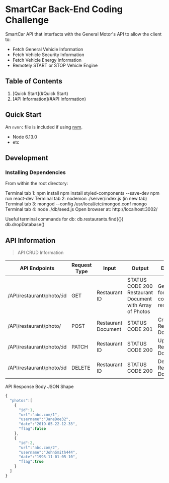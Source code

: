 # SmartCar Back-End Coding Challenge

SmartCar API that interfacts with the General Motor's API to allow the client to:
  - Fetch General Vehicle Information
  - Fetch Vehicle Security Information
  - Fetch Vehicle Energy Information
  - Remotely START or STOP Vehicle Engine

## Table of Contents

1. [Quick Start](#Quick Start)
1. [API Information](#API Information)

## Quick Start

An `nvmrc` file is included if using [nvm](https://github.com/creationix/nvm).

- Node 6.13.0
- etc

## Development

### Installing Dependencies

From within the root directory:

Terminal tab 1:
  npm install
  npm install styled-components --save-dev
  npm run react-dev
Terminal tab 2:
  nodemon ./server/index.js (in new tab)
Terminal tab 3:
  mongod --config /usr/local/etc/mongod.conf
  mongo
Terminal tab 4:
  node ./db/seed.js
Open browser at: http://localhost:3002/


Useful terminal commands for db:
  db.restaurants.find({})
  db.dropDatabase()


## API Information

> API CRUD Information

| API Endpoints  | Request Type | Input | Output | Description  |
| ------------- | ------------- | ------------- | ------------- | ------------- | 
| /API/restaurant/photo/:id | GET  | Restaurant ID  | STATUS CODE 200 Restaurant Document with Array of Photos | Gets photos for corresponding restaurant  |
| /API/restaurant/photo/ | POST  | Restaurant Document   | STATUS CODE 201  | Create a Restaurant Document  | 
| /API/restaurant/photo/:id | PATCH  | Restaurant ID  | STATUS CODE 200  | Update a Restaurant Document  |
| /API/restaurant/photo/:id | DELETE  | Restaurant ID  | STATUS CODE 200  | Delete a Restaurant Document  |

API Response Body JSON Shape
```javascript
{
  "photos":[
    {
      "id":1,
      "url":"abc.com/1",
      "username":"JaneDoe32",
      "date":"2019-05-22-12-33",
      "flag":false
    },
    {
      "id":2,
      "url":"abc.com/2",
      "username":"JohnSmith444",
      "date":"1993-11-01-05-10",
      "flag":true
    }
  ]
}
```
